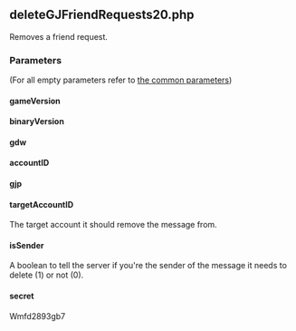 ## deleteGJFriendRequests20.php
Removes a friend request.
### Parameters
(For all empty parameters refer to [the common parameters](https://github.com/SMJSGaming/GDDocs/blob/master/endpoints/common_parameters.md))
#### gameVersion
#### binaryVersion
#### gdw
#### accountID
#### gjp
#### targetAccountID
The target account it should remove the message from.
#### isSender
A boolean to tell the server if you're the sender of the message it needs to delete (1) or not (0).
#### secret
Wmfd2893gb7
